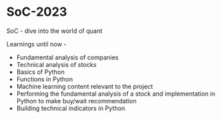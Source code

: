 # SoC-2023
SoC - dive into the world of quant

Learnings until now -
- Fundamental analysis of companies
- Technical analysis of stocks
- Basics of Python
- Functions in Python
- Machine learning content relevant to the project
- Performing the fundamental analysis of a stock and implementation in Python to make buy/wait recommendation
- Building technical indicators in Python
